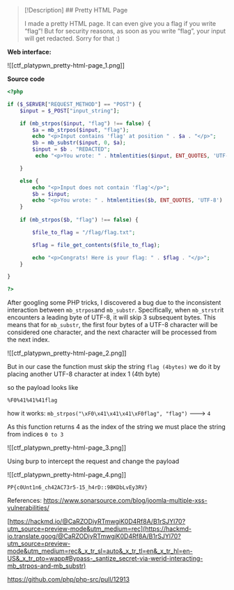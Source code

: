 


> [!Description] ## Pretty HTML Page
> 
> I made a pretty HTML page. It can even give you a flag if you write “flag”! But for security reasons, as soon as you write “flag”, your input will get redacted. Sorry for that :)


**Web interface:**

![[ctf_platypwn_pretty-html-page_1.png]]

**Source code**

```php
<?php

if ($_SERVER["REQUEST_METHOD"] == "POST") {
	$input = $_POST["input_string"];

	if (mb_strpos($input, "flag") !== false) {
		$a = mb_strpos($input, "flag");
		echo "<p>Input contains 'flag' at position " . $a . "</p>";
		$b = mb_substr($input, 0, $a);
		$input = $b . "REDACTED";
		 echo "<p>You wrote: " . htmlentities($input, ENT_QUOTES, 'UTF-8') . "</p>";

	}

	else {
		echo "<p>Input does not contain 'flag'</p>";
		$b = $input;
		echo "<p>You wrote: " . htmlentities($b, ENT_QUOTES, 'UTF-8') . "</p>";
	}
	
	if (mb_strpos($b, "flag") !== false) {

		$file_to_flag = "/flag/flag.txt";

		$flag = file_get_contents($file_to_flag);

		echo "<p>Congrats! Here is your flag: " . $flag . "</p>";
	}

}

?>
```


After googling some PHP tricks, I discovered a bug due to the inconsistent interaction between `mb_strpos`and `mb_substr`. Specifically, when `mb_strstr`it encounters a leading byte of UTF-8, it will skip 3 subsequent bytes. This means that for `mb_substr`, the first four bytes of a UTF-8 character will be considered one character, and the next character will be processed from the next index.

![[ctf_platypwn_pretty-html-page_2.png]]


But in our case the function must skip the string `flag (4bytes)` we do it by placing another UTF-8 character at index 1 (4th byte)




so the payload looks like 
```
%F0%41%41%41flag
```


 how it works:
`mb_strpos("\xF0\x41\x41\x41\xF0flag", "flag")`  ---> `4`

As this function returns 4 as the index of the string we must place the string from indices `0 to 3` 

![[ctf_platypwn_pretty-html-page_3.png]]

Using burp to intercept the request and change the payload

![[ctf_platypwn_pretty-html-page_4.png]]

`PP{c0Unt1n6_ch42AC73r5-15_h4rD::9BKDbLvEy3RV}`


References:
https://www.sonarsource.com/blog/joomla-multiple-xss-vulnerabilities/

[https://hackmd.io/@CaRZODiyRTmwgiK0D4Rf8A/B1rSJYl70?utm_source=preview-mode&utm_medium=rec](https://hackmd-io.translate.goog/@CaRZODiyRTmwgiK0D4Rf8A/B1rSJYl70?utm_source=preview-mode&utm_medium=rec&_x_tr_sl=auto&_x_tr_tl=en&_x_tr_hl=en-US&_x_tr_pto=wapp#Bypass-_santize_secret-via-werid-interacting-mb_strpos-and-mb_substr)

https://github.com/php/php-src/pull/12913
